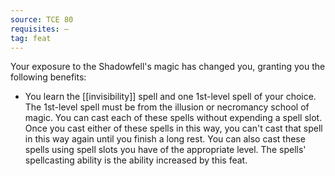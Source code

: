 ```yaml
---
source: TCE 80
requisites: —
tag: feat
---
```


Your exposure to the Shadowfell's magic has changed you, granting you the following benefits:

- You learn the [[invisibility]] spell and one 1st-level spell of your choice. The 1st-level spell must be from the illusion or necromancy school of magic. You can cast each of these spells without expending a spell slot. Once you cast either of these spells in this way, you can't cast that spell in this way again until you finish a long rest. You can also cast these spells using spell slots you have of the appropriate level. The spells' spellcasting ability is the ability increased by this feat.


